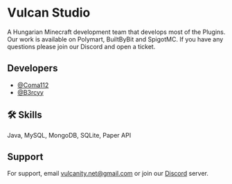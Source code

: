 # Vulcan Studio

A Hungarian Minecraft development team that develops most of the Plugins. Our work is available on Polymart, BuiltByBit and SpigotMC. If you have any questions please join our Discord and open a ticket.


## Developers

- [@Coma112](https://www.github.com/coma112)
- [@B3rcyy](https://www.github.com/b3rcyy)


## 🛠 Skills
Java, MySQL, MongoDB, SQLite, Paper API


## Support

For support, email vulcanity.net@gmail.com or join our [Discord](https://discord.gg/ePaPFaECDn) server.
